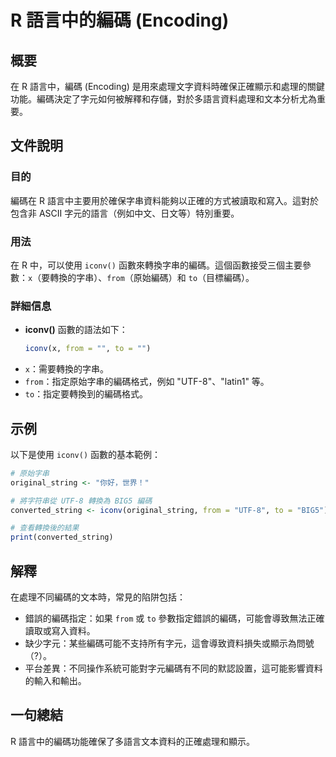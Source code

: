 <!--
Meta Description: # R 語言中的編碼 (Encoding) ## 概要 在 R 語言中，編碼 (Encoding) 是用來處理文字資料時確保正確顯示和處理的關鍵功能。編碼決定了字元如何被解釋和存儲，對於多語言資料處理和文本分析尤為重要。 ## 文件說明 ### 目的 編碼在 R 語言中主要用於確保字串資料能夠以正確...
Meta Keywords: iconv, from, utf, encoding, original_string
-->

# R 語言中的編碼 (Encoding)

## 概要
在 R 語言中，編碼 (Encoding) 是用來處理文字資料時確保正確顯示和處理的關鍵功能。編碼決定了字元如何被解釋和存儲，對於多語言資料處理和文本分析尤為重要。

## 文件說明
### 目的
編碼在 R 語言中主要用於確保字串資料能夠以正確的方式被讀取和寫入。這對於包含非 ASCII 字元的語言（例如中文、日文等）特別重要。

### 用法
在 R 中，可以使用 `iconv()` 函數來轉換字串的編碼。這個函數接受三個主要參數：`x`（要轉換的字串）、`from`（原始編碼）和 `to`（目標編碼）。

### 詳細信息
- **iconv()** 函數的語法如下：
  ```R
  iconv(x, from = "", to = "")
  ```
- `x`：需要轉換的字串。
- `from`：指定原始字串的編碼格式，例如 "UTF-8"、"latin1" 等。
- `to`：指定要轉換到的編碼格式。

## 示例
以下是使用 `iconv()` 函數的基本範例：

```R
# 原始字串
original_string <- "你好，世界！"

# 將字符串從 UTF-8 轉換為 BIG5 編碼
converted_string <- iconv(original_string, from = "UTF-8", to = "BIG5")

# 查看轉換後的結果
print(converted_string)
```

## 解釋
在處理不同編碼的文本時，常見的陷阱包括：
- 錯誤的編碼指定：如果 `from` 或 `to` 參數指定錯誤的編碼，可能會導致無法正確讀取或寫入資料。
- 缺少字元：某些編碼可能不支持所有字元，這會導致資料損失或顯示為問號（?）。
- 平台差異：不同操作系統可能對字元編碼有不同的默認設置，這可能影響資料的輸入和輸出。

## 一句總結
R 語言中的編碼功能確保了多語言文本資料的正確處理和顯示。